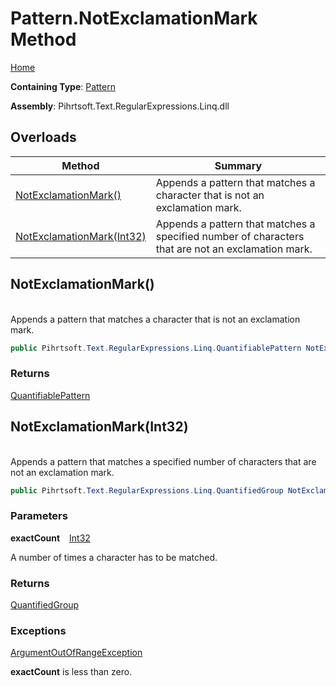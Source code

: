 # Pattern\.NotExclamationMark Method

[Home](../../../../../../README.md)

**Containing Type**: [Pattern](../README.md)

**Assembly**: Pihrtsoft\.Text\.RegularExpressions\.Linq\.dll

## Overloads

| Method | Summary |
| ------ | ------- |
| [NotExclamationMark()](#Pihrtsoft_Text_RegularExpressions_Linq_Pattern_NotExclamationMark) | Appends a pattern that matches a character that is not an exclamation mark\. |
| [NotExclamationMark(Int32)](#Pihrtsoft_Text_RegularExpressions_Linq_Pattern_NotExclamationMark_System_Int32_) | Appends a pattern that matches a specified number of characters that are not an exclamation mark\. |

## NotExclamationMark\(\) <a id="Pihrtsoft_Text_RegularExpressions_Linq_Pattern_NotExclamationMark"></a>

\
Appends a pattern that matches a character that is not an exclamation mark\.

```csharp
public Pihrtsoft.Text.RegularExpressions.Linq.QuantifiablePattern NotExclamationMark()
```

### Returns

[QuantifiablePattern](../../QuantifiablePattern/README.md)

## NotExclamationMark\(Int32\) <a id="Pihrtsoft_Text_RegularExpressions_Linq_Pattern_NotExclamationMark_System_Int32_"></a>

\
Appends a pattern that matches a specified number of characters that are not an exclamation mark\.

```csharp
public Pihrtsoft.Text.RegularExpressions.Linq.QuantifiedGroup NotExclamationMark(int exactCount)
```

### Parameters

**exactCount** &ensp; [Int32](https://docs.microsoft.com/en-us/dotnet/api/system.int32)

A number of times a character has to be matched\.

### Returns

[QuantifiedGroup](../../QuantifiedGroup/README.md)

### Exceptions

[ArgumentOutOfRangeException](https://docs.microsoft.com/en-us/dotnet/api/system.argumentoutofrangeexception)

**exactCount** is less than zero\.

